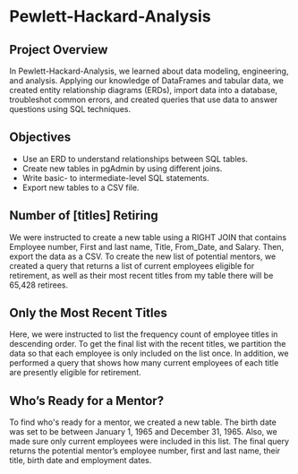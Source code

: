 # Pewlett-Hackard-Analysis

## Project Overview

In Pewlett-Hackard-Analysis, we learned about data modeling, engineering, and analysis. Applying our knowledge of DataFrames and tabular data, we created entity relationship diagrams (ERDs), import data into a database, troubleshot common errors, and created queries that use data to answer questions using SQL techniques.

## Objectives

-	Use an ERD to understand relationships between SQL tables.
-	Create new tables in pgAdmin by using different joins.
-	Write basic- to intermediate-level SQL statements.
-	Export new tables to a CSV file.


## Number of [titles] Retiring

We were instructed to create a new table using a RIGHT JOIN that contains Employee number, First and last name, Title, From_Date, and Salary. Then, export the data as a CSV. To create the new list of potential mentors, we created a query that returns a list of current employees eligible for retirement, as well as their most recent titles from my table there will be 65,428 retirees.


## Only the Most Recent Titles

Here, we were instructed to list the frequency count of employee titles in descending order. To get the final list with the recent titles, we partition the data so that each employee is only included on the list once. In addition, we performed a query that shows how many current employees of each title are presently eligible for retirement.


## Who’s Ready for a Mentor?

To find who's ready for a mentor, we created a new table. The birth date was set to be between January 1, 1965 and December 31, 1965. Also, we made sure only current employees were included in this list. The final query returns the potential mentor’s employee number, first and last name, their title, birth date and employment dates.
